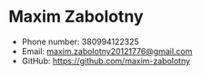 # Maxim Zabolotny

* Phone number: 380994122325
* Email: maxim.zabolotny20121776@gmail.com
* GitHub: https://github.com/maxim-zabolotny
